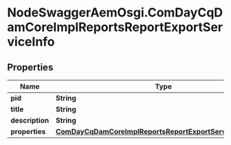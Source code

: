 # NodeSwaggerAemOsgi.ComDayCqDamCoreImplReportsReportExportServiceInfo

## Properties
Name | Type | Description | Notes
------------ | ------------- | ------------- | -------------
**pid** | **String** |  | [optional] 
**title** | **String** |  | [optional] 
**description** | **String** |  | [optional] 
**properties** | [**ComDayCqDamCoreImplReportsReportExportServiceProperties**](ComDayCqDamCoreImplReportsReportExportServiceProperties.md) |  | [optional] 


